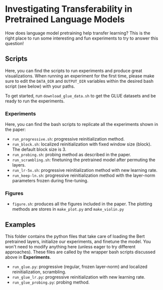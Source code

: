 # Investigating Transferability in Pretrained Language Models
How does language model pretraining help transfer learning? This is the right place to run some interesting and fun 
experiments to try to answer this question!

## Scripts
Here, you can find the scripts to run experiments and produce great visualizations.
When running an experiment for the first time, please make sure to edit the `DATA_DIR` and `OUTPUT_DIR` variables within the 
desired bash script (see below) with your paths.

To get started, run `download_glue_data.sh` to get the GLUE datasets and be ready to run the experiments.

### Experiments
Here, you can find the bash scripts to replicate all the experiments shown in the paper:
- `run_progressive.sh`: progressive reinitialization method.
- `run_block.sh`: localized reinitialization with fixed window size (block). The default block size is 3.
- `run_probing.sh`: probing method as described in the paper.
- `run_scrambling.sh`: finetuning the pretrained model after permuting the layers.
- `run_lr-5x.sh`: progressive reinitialization method with new learning rate.
- `run_keep-ln.sh`: progressive reinitialization method with the layer-norm parameters frozen during fine-tuning.

### Figures
-  `figure.sh`: produces all the figures included in the paper. The plotting methods are stores in `make_plot.py` and `make_violin.py`

## Examples
This folder contains the python files that take care of loading the Bert pretrained layers, initialize our experiments, and finetune the model. You won't need to modify anything here (unless eager to try different approaches). These files are called by the wrapper bash scripts discussed above in **Experiments**.
- `run_glue.py`: progressive (regular, frozen layer-norm) and localized reinitialization, scrambling.
- `run_glue_lr.py`: progressive reinitialization with new learning rate.
- `run_glue_probing.py`: probing method.
